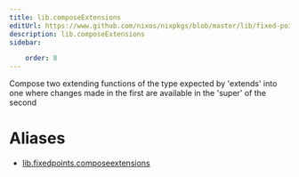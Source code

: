 ```yaml
---
title: lib.composeExtensions
editUrl: https://www.github.com/nixos/nixpkgs/blob/master/lib/fixed-points.nix#L107C5
description: lib.composeExtensions
sidebar:

    order: 8
---
```


Compose two extending functions of the type expected by 'extends'
into one where changes made in the first are available in the
'super' of the second


# Aliases

- [lib.fixedpoints.composeextensions](/nix-doc-comments/reference/lib/fixedpoints/lib-fixedpoints-composeextensions)


